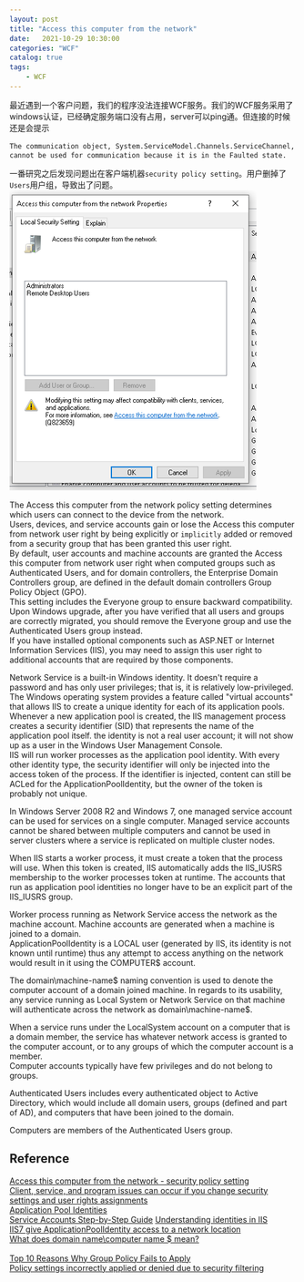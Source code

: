 ```yaml
---                
layout: post                
title: "Access this computer from the network"                
date:   2021-10-29 10:30:00                 
categories: "WCF"                
catalog: true                
tags:                 
    - WCF                
---      
```


最近遇到一个客户问题，我们的程序没法连接WCF服务。我们的WCF服务采用了windows认证，已经确定服务端口没有占用，server可以ping通。但连接的时候还是会提示  

    The communication object, System.ServiceModel.Channels.ServiceChannel, cannot be used for communication because it is in the Faulted state.

  
一番研究之后发现问题出在客户端机器`security policy setting`。用户删掉了`Users`用户组，导致出了问题。  
![img](https://github.com/kerwenzhang/kerwenzhang.github.io/blob/master/_posts/image/network.png?raw=true)   

The Access this computer from the network policy setting determines which users can connect to the device from the network.   
Users, devices, and service accounts gain or lose the Access this computer from network user right by being explicitly or `implicitly` added or removed from a security group that has been granted this user right.   
 By default, user accounts and machine accounts are granted the Access this computer from network user right when computed groups such as Authenticated Users, and for domain controllers, the Enterprise Domain Controllers group, are defined in the default domain controllers Group Policy Object (GPO).   
 This setting includes the Everyone group to ensure backward compatibility. Upon Windows upgrade, after you have verified that all users and groups are correctly migrated, you should remove the Everyone group and use the Authenticated Users group instead.   
  If you have installed optional components such as ASP.NET or Internet Information Services (IIS), you may need to assign this user right to additional accounts that are required by those components.   

  Network Service is a built-in Windows identity. It doesn't require a password and has only user privileges; that is, it is relatively low-privileged.   
  The Windows operating system provides a feature called "virtual accounts" that allows IIS to create a unique identity for each of its application pools.   
  Whenever a new application pool is created, the IIS management process creates a security identifier (SID) that represents the name of the application pool itself. the identity is not a real user account; it will not show up as a user in the Windows User Management Console.  
  IIS will run worker processes as the application pool identity. With every other identity type, the security identifier will only be injected into the access token of the process. If the identifier is injected, content can still be ACLed for the ApplicationPoolIdentity, but the owner of the token is probably not unique.   

  In Windows Server 2008 R2 and Windows 7, one managed service account can be used for services on a single computer. Managed service accounts cannot be shared between multiple computers and cannot be used in server clusters where a service is replicated on multiple cluster nodes.  

  When IIS starts a worker process, it must create a token that the process will use. When this token is created, IIS automatically adds the IIS_IUSRS membership to the worker processes token at runtime. The accounts that run as application pool identities no longer have to be an explicit part of the IIS_IUSRS group. 

  Worker process running as Network Service access the network as the machine account. Machine accounts are generated when a machine is joined to a domain.  
  ApplicationPoolIdentity is a LOCAL user (generated by IIS, its identity is not known until runtime) thus any attempt to access anything on the network would result in it using the COMPUTER$ account.  

  The domain\machine-name$ naming convention is used to denote the computer account of a domain joined machine. In regards to its usability, any service running as Local System or Network Service on that machine will authenticate across the network as domain\machine-name$.  

  When a service runs under the LocalSystem account on a computer that is a domain member, the service has whatever network access is granted to the computer account, or to any groups of which the computer account is a member.   
  Computer accounts typically have few privileges and do not belong to groups.  

  Authenticated Users includes every authenticated object to Active Directory, which would include all domain users, groups (defined and part of AD), and computers that have been joined to the domain.  

  Computers are members of the Authenticated Users group.   

## Reference  
[Access this computer from the network - security policy setting](https://docs.microsoft.com/en-us/windows/security/threat-protection/security-policy-settings/access-this-computer-from-the-network)  
[Client, service, and program issues can occur if you change security settings and user rights assignments](https://support.microsoft.com/en-us/topic/client-service-and-program-issues-can-occur-if-you-change-security-settings-and-user-rights-assignments-0cb6901b-dcbf-d1a9-e9ea-f1b49a56d53a)  
[Application Pool Identities](https://docs.microsoft.com/en-us/iis/manage/configuring-security/application-pool-identities)   
[Service Accounts Step-by-Step Guide](https://docs.microsoft.com/en-us/previous-versions/windows/it-pro/windows-server-2008-R2-and-2008/dd548356(v=ws.10))  
[Understanding identities in IIS](https://docs.microsoft.com/en-us/troubleshoot/iis/understanding-identities)  
[IIS7 give ApplicationPoolIdentity access to a network location](https://stackoverflow.com/questions/18750341/iis7-give-applicationpoolidentity-access-to-a-network-location/18753662)  
[What does domain name\computer name $ mean?](https://serverfault.com/questions/66660/what-does-domain-name-computer-name-mean)  
[](https://docs.microsoft.com/en-us/windows/win32/ad/the-localsystem-account?redirectedfrom=MSDN)  
[Top 10 Reasons Why Group Policy Fails to Apply ](https://techgenix.com/top-10-reasons-why-group-policy-fails-to-apply-part2/)  
[Policy settings incorrectly applied or denied due to security filtering](https://docs.microsoft.com/en-us/previous-versions/windows/it-pro/windows-server-2003/cc759506(v=ws.10)?redirectedfrom=MSDN)  